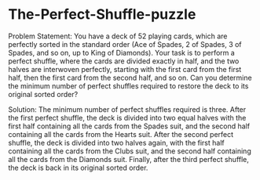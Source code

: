 # The-Perfect-Shuffle-puzzle
Problem Statement:
You have a deck of 52 playing cards, which are perfectly sorted in the standard order (Ace of Spades, 2 of Spades, 3 of Spades, and so on, up to King of Diamonds). Your task is to perform a perfect shuffle, where the cards are divided exactly in half, and the two halves are interwoven perfectly, starting with the first card from the first half, then the first card from the second half, and so on. Can you determine the minimum number of perfect shuffles required to restore the deck to its original sorted order?

Solution:
The minimum number of perfect shuffles required is three. After the first perfect shuffle, the deck is divided into two equal halves with the first half containing all the cards from the Spades suit, and the second half containing all the cards from the Hearts suit. After the second perfect shuffle, the deck is divided into two halves again, with the first half containing all the cards from the Clubs suit, and the second half containing all the cards from the Diamonds suit. Finally, after the third perfect shuffle, the deck is back in its original sorted order.
